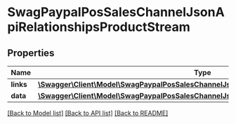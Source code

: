 # SwagPaypalPosSalesChannelJsonApiRelationshipsProductStream

## Properties
Name | Type | Description | Notes
------------ | ------------- | ------------- | -------------
**links** | [**\Swagger\Client\Model\SwagPaypalPosSalesChannelJsonApiRelationshipsProductStreamLinks**](SwagPaypalPosSalesChannelJsonApiRelationshipsProductStreamLinks.md) |  | [optional] 
**data** | [**\Swagger\Client\Model\SwagPaypalPosSalesChannelJsonApiRelationshipsProductStreamData**](SwagPaypalPosSalesChannelJsonApiRelationshipsProductStreamData.md) |  | [optional] 

[[Back to Model list]](../../README.md#documentation-for-models) [[Back to API list]](../../README.md#documentation-for-api-endpoints) [[Back to README]](../../README.md)

